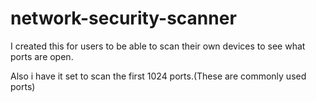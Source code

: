 # network-security-scanner
I created this for users to be able to scan their own devices to see what ports are open.

Also i have it set to scan the first 1024 ports.(These are commonly used ports)

